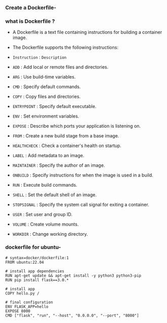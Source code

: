 ### Create a Dockerfile-

### what is Dockerfile ?
- A Dockerfile is a text file containing instructions for building a container image.

- The Dockerfile supports the following instructions:

- `Instruction` :  `Description`
- `ADD` : Add local or remote files and directories.
- `ARG` :	Use build-time variables.
- `CMD` : Specify default commands.
- `COPY` :  Copy files and directories.
- `ENTRYPOINT` :  Specify default executable.
- `ENV` :  Set environment variables.
- `EXPOSE` :  Describe which ports your application is listening on.
- `FROM` :  Create a new build stage from a base image.
- `HEALTHCHECK` :  Check a container's health on startup.
- `LABEL` :  Add metadata to an image.
- `MAINTAINER` :  Specify the author of an image.
- `ONBUILD` :  	Specify instructions for when the image is used in a build.
- `RUN` :  Execute build commands.
- `SHELL` :  Set the default shell of an image.
- `STOPSIGNAL` :  Specify the system call signal for exiting a container.
- `USER` :  Set user and group ID.
- `VOLUME` :  Create volume mounts.
- `WORKDIR` :  Change working directory.


### dockerfile for ubuntu-
```
# syntax=docker/dockerfile:1
FROM ubuntu:22.04

# install app dependencies
RUN apt-get update && apt-get install -y python3 python3-pip
RUN pip install flask==3.0.*

# install app
COPY hello.py /

# final configuration
ENV FLASK_APP=hello
EXPOSE 8000
CMD ["flask", "run", "--host", "0.0.0.0", "--port", "8000"]
```
